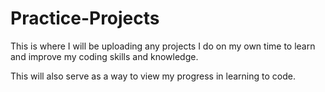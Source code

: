 # Practice-Projects

This is where I will be uploading any projects I do on my own time to learn and improve my coding skills and knowledge. 

This will also serve as a way to view my progress in learning to code.
